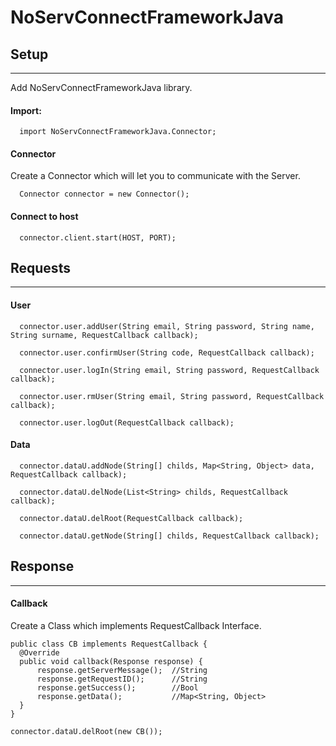 # **NoServConnectFrameworkJava**
## Setup
---
Add NoServConnectFrameworkJava library.

#### Import:
```
  import NoServConnectFrameworkJava.Connector;
```

#### Connector
Create a Connector which will let you to communicate with the Server.
```
  Connector connector = new Connector();
```

#### Connect to host
```
  connector.client.start(HOST, PORT);
```

## Requests
---
#### User
```
  connector.user.addUser(String email, String password, String name, String surname, RequestCallback callback);

  connector.user.confirmUser(String code, RequestCallback callback);

  connector.user.logIn(String email, String password, RequestCallback callback);

  connector.user.rmUser(String email, String password, RequestCallback callback);

  connector.user.logOut(RequestCallback callback);
```

#### Data
```
  connector.dataU.addNode(String[] childs, Map<String, Object> data, RequestCallback callback);

  connector.dataU.delNode(List<String> childs, RequestCallback callback);

  connector.dataU.delRoot(RequestCallback callback);

  connector.dataU.getNode(String[] childs, RequestCallback callback);
```

## Response

---
#### Callback

Create a Class which implements RequestCallback Interface.
```
public class CB implements RequestCallback {
  @Override
  public void callback(Response response) {
      response.getServerMessage();  //String
      response.getRequestID();      //String
      response.getSuccess();        //Bool
      response.getData();           //Map<String, Object>
  }
}
```

```
connector.dataU.delRoot(new CB());
```
